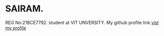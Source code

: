 <html>
    <head>
        <h1> SAIRAM.</h1>
        <p1>REG No:21BCE7792.</p1>
        <P2>student at VIT UNVERSITY.</P2>
         <p3>My github profile link</p3>
        <a
        href="https://github.com/SairamBojedla">vist my profile</a>
    </head>
</html>
